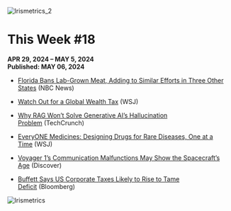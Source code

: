 ![Irismetrics_2](https://github.com/MLiserb/Public_articles/assets/144083324/e3196f91-edac-45b2-9df9-0d58594fe274)

# This Week #18

**APR 29, 2024 – MAY 5, 2024**
<br>**Published: MAY 06, 2024**

- [Florida Bans Lab-Grown Meat, Adding to Similar Efforts in Three Other States](https://www.nbcnews.com/science/science-news/florida-bans-lab-grown-meat-adding-similar-efforts-four-states-rcna150386) (NBC News)
    
- [Watch Out for a Global Wealth Tax](https://www.wsj.com/articles/watch-out-for-a-global-wealth-tax-biden-yellen-g20-edad11a2?st=de06n02w6j6h0k3&reflink=article_copyURL_share) (WSJ)
    
- [Why RAG Won’t Solve Generative AI’s Hallucination Problem](https://techcrunch.com/2024/05/04/why-rag-wont-solve-generative-ais-hallucination-problem/) (TechCrunch)
    
- [EveryONE Medicines: Designing Drugs for Rare Diseases, One at a Time](https://www.wsj.com/articles/everyone-medicines-designing-drugs-for-rare-diseases-one-at-a-time-a6f98afc) (WSJ)
    
- [Voyager 1’s Communication Malfunctions May Show the Spacecraft’s Age](https://www.discovermagazine.com/the-sciences/voyager-1s-communication-malfunctions-may-show-the-spacecrafts-age) (Discover)
    
- [Buffett Says US Corporate Taxes Likely to Rise to Tame Deficit](https://www.bloomberg.com/news/articles/2024-05-04/buffett-says-us-corporate-taxes-likely-to-rise-to-tame-deficit?srnd=homepage-americas) (Bloomberg)

![Irismetrics](https://github.com/MLiserb/Public_articles/assets/144083324/66921037-4b11-4dbd-857a-cb8db81741b7)
